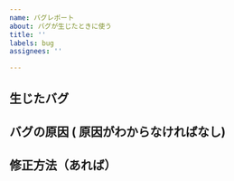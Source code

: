 ```yaml
---
name: バグレポート
about: バグが生じたときに使う
title: ''
labels: bug
assignees: ''

---
```


## 生じたバグ


## バグの原因 ( 原因がわからなければなし)


## 修正方法（あれば）
